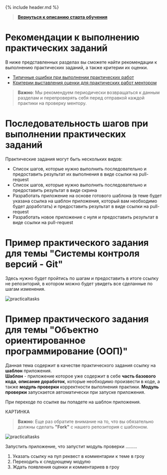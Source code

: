 {% include header.md %}

>
>**[Вернуться к описанию старта обучения]({{site.materialsurl}}general/education_start)**
>

Рекомендации к выполнению практических заданий
====================

В ниже представленных разделах вы сможете найти рекомендации к выполнению практических заданий, а также критерии их оценки.

- [Типичные ошибки при выполнении практических работ]({{site.materialsurl}}general/typical_mistakes)
- [Критерии выставления оценки для практических работ ментором]({{site.materialsurl}}general/practical_tasks_evaluation_rules)

>**Важно**: Мы рекомендуем периодически возвращаться к данным разделам и перепроверять себя перед отправкой каждой практики на проверку ментору.

Последовательность шагов при выполнении практических заданий
====================

Практические задания могут быть нескольких видов:
- Список шагов, которые нужно выполнить последовательно и предоставить результат их выполнения в виде ссылки на pull-request
- Список шагов, которые нужно выполнить последовательно и предоставить результат в виде скрина
- Разработать приложение на основе готового шаблона (в теме будет указана ссылка на шаблон приложения, который вам необходимо будет доработать) и предоставить результат в виде ссылки на pull-request
- Разработать новое приложение с нуля и предоставить результат в виде ссылки на pull-request

Пример практического задания для темы "Системы контроля версий - Git"
====================

Здесь нужно будет пройтись по шагам и предоставить в итоге ссылку не репозиторий, в котором можно будет увидеть все сделанные по шагам изменения.

![practicaltasks]({{site.materialsurl}}general/img/practical-tasks-example.png)

Пример практического задания для темы "Объектно ориентированное программирование (ООП)"
====================

Данная тема содержит в качестве практического задания ссылку на **шаблон** приложения.  
**Шаблон** - приложение которое уже содержит в себе **часть базового кода**, **описание доработок**, которые необходимо произвести в коде, а также **модуль проверки** корректности выполнения практики.
**Модуль проверки** запускается автоматически при запуске приложения.

При переходе по ссылке вы попадете на шаблон приложения.

КАРТИНКА

>**Важно**: Еще раз обратите внимание на то, что вы обязательно должны сделать **"Fork"** с нашего репозитория с шаблоном.

![practicaltasks]({{site.materialsurl}}general/img/practical-tasks-example.png)

Запустить приложение, что запустит модуль проверки .........


1. Указать ссылку на пул реквест в комментарии к теме в гроу
1. Переходить к следующему модулю
1. Ждать появления оценки и комментариев в гроу